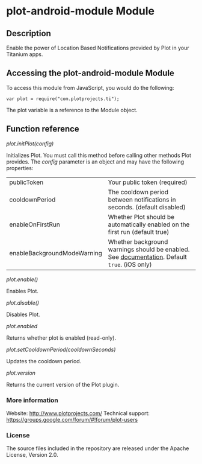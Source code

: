 # plot-android-module Module

## Description

Enable the power of Location Based Notifications provided by Plot in your Titanium apps.

## Accessing the plot-android-module Module

To access this module from JavaScript, you would do the following:

	var plot = require("com.plotprojects.ti");

The plot variable is a reference to the Module object.	

## Function reference

_plot.initPlot(config)_

Initializes Plot. You must call this method before calling other methods Plot provides.
The _config_ parameter is an object and may have the following properties:

<table>
<tr>
<td>publicToken</td><td>Your public token (required)</td>
</tr><tr>
<td>cooldownPeriod</td><td>The cooldown period between notifications in seconds. (default disabled)</td>
</tr><tr>
<td>enableOnFirstRun</td><td>Whether Plot should be automatically enabled on the first run (default true)</td>
</tr><tr>
<td>enableBackgroundModeWarning</td><td>Whether background warnings should be enabled. See <a href="http://www.plotprojects.com/plot-app-library-documentation-latest/">documentation</a>. Default <code>true</code>. (iOS only)</td>
</tr>
</table>

_plot.enable()_

Enables Plot.

_plot.disable()_

Disables Plot.

_plot.enabled_

Returns whether plot is enabled (read-only).

_plot.setCooldownPeriod(cooldownSeconds)_

Updates the cooldown period.

_plot.version_

Returns the current version of the Plot plugin.

### More information ###
Website: http://www.plotprojects.com/
Technical support: https://groups.google.com/forum/#!forum/plot-users

### License ###
The source files included in the repository are released under the Apache License, Version 2.0.